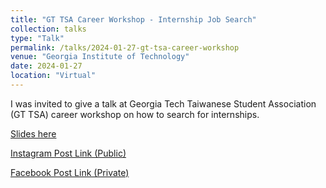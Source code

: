```yaml
---
title: "GT TSA Career Workshop - Internship Job Search"
collection: talks
type: "Talk"
permalink: /talks/2024-01-27-gt-tsa-career-workshop
venue: "Georgia Institute of Technology"
date: 2024-01-27
location: "Virtual"
---
```


I was invited to give a talk at Georgia Tech Taiwanese Student Association (GT TSA) career workshop on how to search for internships. 

<a href="/files/Ray Spring 2024 GT TSA Internship Presentation.pdf">Slides here</a>

[Instagram Post Link (Public)](https://www.instagram.com/p/C2T0EluSxI8/?utm_source=ig_web_copy_link&igsh=MzRlODBiNWFlZA==)

[Facebook Post Link (Private)](https://www.facebook.com/groups/gttsa/permalink/10159889620836724/?mibextid=W9rl1R)